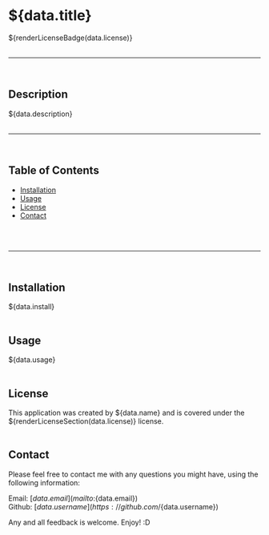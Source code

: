 # ${data.title}
 ${renderLicenseBadge(data.license)}
 <br>
 <br>
 <hr>
 <br>
 
 ## Description
 ${data.description}
 <br>
 <br>
 <hr>
 <br>
 
 ## Table of Contents
 * [Installation](#installation)
 * [Usage](#usage)
 * [License](#license)
 * [Contact](#Contact)
 <br>
 <br>
 <hr>
 <br>
             
 ## Installation
 ${data.install}
 <br>
 <br>
         
 ## Usage
 ${data.usage}
 <br>
 <br>
 
 ## License
 This application was created by ${data.name} and is covered under the ${renderLicenseSection(data.license)} license.
 <br>
 <br>
 
 ## Contact
 Please feel free to contact me with any questions you might have, using the following information:
 
 Email: [${data.email}](mailto:${data.email})
 <br>
 Github: [${data.username}](https://github.com/${data.username})
 <br>
 
 Any and all feedback is welcome. Enjoy! :D